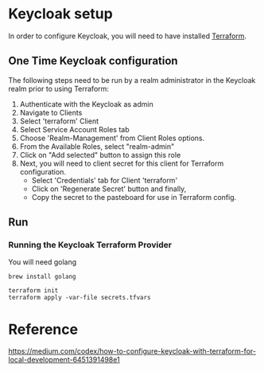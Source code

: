 # Keycloak setup

In order to configure Keycloak, you will need to have installed [Terraform](https://learn.hashicorp.com/tutorials/terraform/install-cli).

## One Time Keycloak configuration

The following steps need to be run by a realm administrator in the Keycloak realm prior to using Terraform:

1. Authenticate with the Keycloak as admin
2. Navigate to Clients
3. Select 'terraform' Client
4. Select Service Account Roles tab
5. Choose 'Realm-Management' from Client Roles options.
6. From the Available Roles, select "realm-admin"
7. Click on  "Add selected" button to assign this role
8. Next, you will need to client secret for this client for Terraform configuration.
    - Select 'Credentials' tab for Client 'terraform'
    - Click on 'Regenerate Secret' button and finally,
    - Copy the secret to the pasteboard for use in Terraform config.

## Run

### Running the Keycloak Terraform Provider

You will need golang

` brew install golang `

```console
terraform init
terraform apply -var-file secrets.tfvars
```

# Reference

https://medium.com/codex/how-to-configure-keycloak-with-terraform-for-local-development-6451391498e1